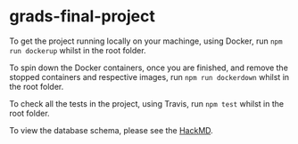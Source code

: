 # grads-final-project

To get the project running locally on your machinge, using Docker, run `npm run dockerup` whilst in the root folder.

To spin down the Docker containers, once you are finished, and remove the stopped containers and respective images, run `npm run dockerdown` whilst in the root folder.

To check all the tests in the project, using Travis, run `npm test` whilst in the root folder.

To view the database schema, please see the [HackMD](https://hackmd.io/UvPhEaOgSm-ce_sFfewlqg).

